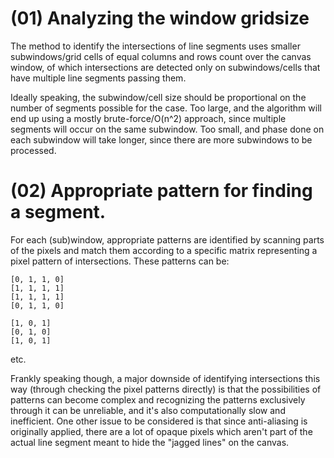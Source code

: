 # (01) Analyzing the window gridsize

The method to identify the intersections of line segments uses smaller subwindows/grid cells of equal columns and rows count over the canvas window, of which intersections are detected only on subwindows/cells that have multiple line segments passing them.

Ideally speaking, the subwindow/cell size should be proportional on the number of segments possible for the case. Too large, and the algorithm will end up using a mostly brute-force/O(n^2) approach, since multiple segments will occur on the same subwindow. Too small, and phase done on each subwindow will take longer, since there are more subwindows to be processed.

# (02) Appropriate pattern for finding a segment.

For each (sub)window, appropriate patterns are identified by scanning parts of the pixels and match them according to a specific matrix representing a pixel pattern of intersections. These patterns can be:

```
[0, 1, 1, 0]
[1, 1, 1, 1]
[1, 1, 1, 1]
[0, 1, 1, 0]

[1, 0, 1]
[0, 1, 0]
[1, 0, 1]
```
etc.

Frankly speaking though, a major downside of identifying intersections this way (through checking the pixel patterns directly) is that the possibilities of patterns can become complex and recognizing the patterns exclusively through it can be unreliable, and it's also computationally slow and inefficient. One other issue to be considered is that since anti-aliasing is originally applied, there are a lot of opaque pixels which aren't part of the actual line segment meant to hide the "jagged lines" on the canvas.